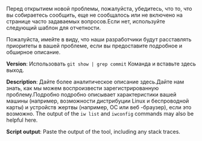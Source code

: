 Перед открытием новой проблемы, пожалуйста, убедитесь, что то, что вы собираетесь сообщить, еще не сообщалось или не включено на странице часто задаваемых вопросов.Если нет, используйте следующий шаблон для отчетности.

Пожалуйста, имейте в виду, что наши разработчики будут расставлять приоритеты в вашей проблеме, если вы предоставите подробное и обширное описание.

**Version**: Использовать `git show | grep commit` Команда и вставьте здесь выход.

**Description**: Дайте более аналитическое описание здесь.Дайте нам знать, как мы можем воспроизвести зарегистрированную проблему.Подробно подробно описывает характеристики вашей машины (например, возможности дистрибуции Linux и беспроводной карты) и устройств жертвы (например, ОС или веб -браузер), если это возможно. The output of the `iw list` and `iwconfig` commands may also be helpful here.

**Script output**: Paste the output of the tool, including any stack traces.
